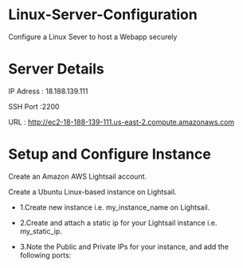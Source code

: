 # Linux-Server-Configuration   

Configure a Linux Sever to host a Webapp securely
 
# Server Details
 IP Adress : 18.188.139.111
 
 SSH Port :2200
 
 URL : http://ec2-18-188-139-111.us-east-2.compute.amazonaws.com

# Setup and Configure Instance

Create an Amazon AWS Lightsail account.

Create a Ubuntu Linux-based instance on Lightsail.

   - 1.Create new instance i.e. my_instance_name on Lightsail.

   - 2.Create and attach a static ip for your Lightsail instance i.e. my_static_ip.

   - 3.Note the Public and Private IPs for your instance, and add the following ports:


